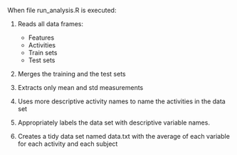 When file run_analysis.R is executed: 
1. Reads all data frames:
	- Features
	- Activities
	- Train sets
	- Test sets

2. Merges the training and the test sets

3. Extracts only mean and std measurements

4. Uses more descriptive activity names to name the activities in the data set

5. Appropriately labels the data set with descriptive variable names.

6. Creates a tidy data set named data.txt with the average of each variable for each activity and each subject


